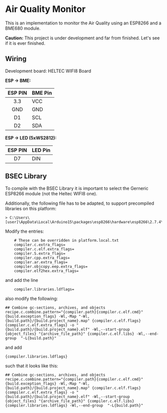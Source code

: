 # Air Quality Monitor

This is an implementation to monitor the Air Quality using an ESP8266 and a BME680 module.

**Caution:** This project is under development and far from finished. Let's see if it is ever finished.

## Wiring

Development board: HELTEC WIFI8 Board

**ESP -> BME:**

| ESP PIN | BME Pin |
| :-----: | :------ |
|   3.3   | VCC     |
|   GND   | GND     |
|   D1    | SCL     |
|   D2    | SDA     |

**ESP -> LED (5xWS2812):**

| ESP PIN | LED Pin |
| :-----: | :------ |
|   D7    | DIN     |

## BSEC Library

To compile with the BSEC Library it is important to select the Gerneric ESP8266 module (not the Heltec WIFI8 one).

Additionally, the following file has to be adapted, to support precompiled libraries on this platform:

    > C:\Users\[user]\AppData\Local\Arduino15\packages\esp8266\hardware\esp8266\2.7.4\plattform.txt

Modify the entries:

```
    # These can be overridden in platform.local.txt
    compiler.c.extra_flags=
    compiler.c.elf.extra_flags=
    compiler.S.extra_flags=
    compiler.cpp.extra_flags=
    compiler.ar.extra_flags=
    compiler.objcopy.eep.extra_flags=
    compiler.elf2hex.extra_flags=
```

and add the line

```
    compiler.libraries.ldflags=
```

also modify the following:

```
## Combine gc-sections, archives, and objects
recipe.c.combine.pattern="{compiler.path}{compiler.c.elf.cmd}" {build.exception_flags} -Wl,-Map "-Wl,{build.path}/{build.project_name}.map" {compiler.c.elf.flags} {compiler.c.elf.extra_flags} -o "{build.path}/{build.project_name}.elf" -Wl,--start-group {object_files} "{archive_file_path}" {compiler.c.elf.libs} -Wl,--end-group  "-L{build.path}"
```

and add

```
{compiler.libraries.ldflags}
```

such that it looks like this:

```
## Combine gc-sections, archives, and objects
recipe.c.combine.pattern="{compiler.path}{compiler.c.elf.cmd}" {build.exception_flags} -Wl,-Map "-Wl,{build.path}/{build.project_name}.map" {compiler.c.elf.flags} {compiler.c.elf.extra_flags} -o "{build.path}/{build.project_name}.elf" -Wl,--start-group {object_files} "{archive_file_path}" {compiler.c.elf.libs} {compiler.libraries.ldflags} -Wl,--end-group  "-L{build.path}"
```